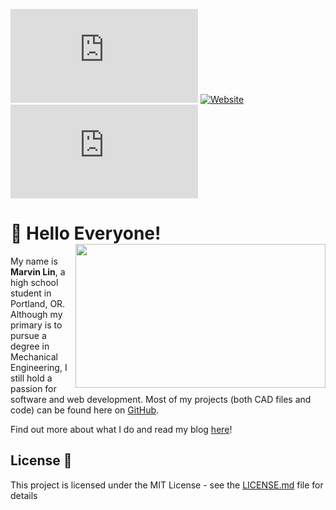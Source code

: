 [![GitHub license](https://img.shields.io/github/license/marvinlinn/marvinlin.me?color=red)](https://github.com/marvinlinn/marvinlin.me/blob/master/LICENSE)
[![Website](https://img.shields.io/website?down_color=lightgrey&down_message=offline&up_color=brightgreen&up_message=online&url=https%3A%2F%2Fmarvinlin.me)](https://marvinlin.me)
[![Last Commit](https://img.shields.io/github/last-commit/marvinlinn/marvinlin.me)](https://github.com/marvinlinn/marvinlin.me)

# :wave: Hello Everyone!<img src="https://user-images.githubusercontent.com/70479282/93027439-aee5a400-f5c1-11ea-9117-f80924e5aac7.png" align=right width="400" height="230">

My name is **Marvin Lin**, a high school student in Portland, OR. Although my primary is to pursue a degree in Mechanical Engineering, I still hold a passion for software and web development. Most of my projects (both CAD files and code) can be found here on [GitHub](https://www.github.com/marvinlinn).  

Find out more about what I do and read my blog [here](https://marvinlin.me)!

## License :page_with_curl:

This project is licensed under the MIT License - see the [LICENSE.md](LICENSE) file for details
